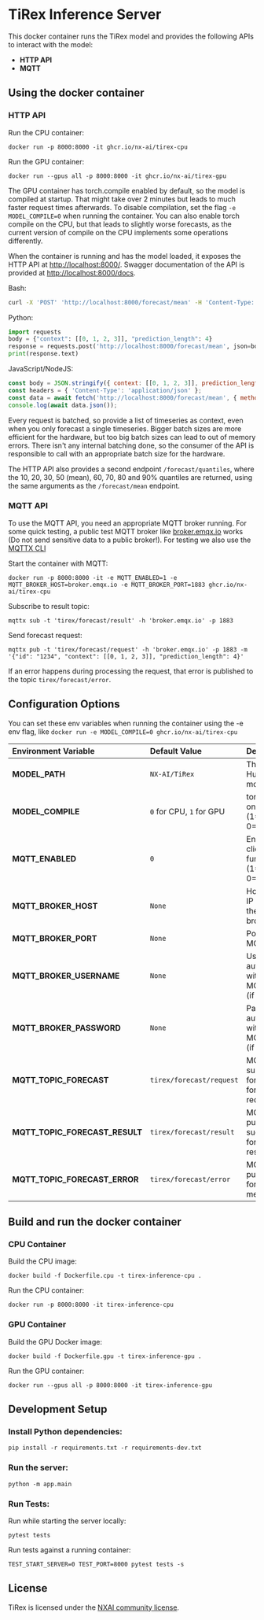 # TiRex Inference Server

This docker container runs the TiRex model and provides the following APIs to interact with the model:
- **HTTP API**
- **MQTT**

## Using the docker container

### HTTP API

Run the CPU container:
```
docker run -p 8000:8000 -it ghcr.io/nx-ai/tirex-cpu
```

Run the GPU container:
```
docker run --gpus all -p 8000:8000 -it ghcr.io/nx-ai/tirex-gpu
```

The GPU container has torch.compile enabled by default, so the model is compiled at startup. That might take over 2 minutes but leads to much faster request times afterwards.
To disable compilation, set the flag `-e MODEL_COMPILE=0` when running the container. You can also enable torch compile on the CPU, but that leads to slightly worse forecasts,
as the current version of compile on the CPU implements some operations differently.

When the container is running and has the model loaded, it exposes the HTTP API at [http://localhost:8000/](http://localhost:8000/). Swagger documentation of the API is provided at [http://localhost:8000/docs](http://localhost:8000/docs).

Bash:
```bash
curl -X 'POST' 'http://localhost:8000/forecast/mean' -H 'Content-Type: application/json' -d '{"context": [[0, 1, 2, 3]], "prediction_length": 4}'
````

Python:
```python
import requests
body = {"context": [[0, 1, 2, 3]], "prediction_length": 4}
response = requests.post('http://localhost:8000/forecast/mean', json=body)
print(response.text)
````

JavaScript/NodeJS:
```js
const body = JSON.stringify({ context: [[0, 1, 2, 3]], prediction_length: 4 });
const headers = { 'Content-Type': 'application/json' };
const data = await fetch('http://localhost:8000/forecast/mean', { method: 'POST', headers, body });
console.log(await data.json());
```

Every request is batched, so provide a list of timeseries as context, even when you only forecast a single timeseries. Bigger batch sizes are more efficient for the hardware, but too big batch sizes can lead to out of memory errors. There isn't any internal batching done, so the consumer of the API is responsible to call with an appropriate batch size for the hardware.

The HTTP API also provides a second endpoint `/forecast/quantiles`, where the 10, 20, 30, 50 (mean), 60, 70, 80 and 90% quantiles are returned, using the same arguments as the `/forecast/mean` endpoint.

### MQTT API
To use the MQTT API, you need an appropriate MQTT broker running. For some quick testing, a public test MQTT broker like [broker.emqx.io](https://broker.emqx.io) works (Do not send sensitive data to a public broker!). For testing we also use the [MQTTX CLI](https://mqttx.app/cli)

Start the container with MQTT:
```
docker run -p 8000:8000 -it -e MQTT_ENABLED=1 -e MQTT_BROKER_HOST=broker.emqx.io -e MQTT_BROKER_PORT=1883 ghcr.io/nx-ai/tirex-cpu
```

Subscribe to result topic:
```
mqttx sub -t 'tirex/forecast/result' -h 'broker.emqx.io' -p 1883
```

Send forecast request:
```
mqttx pub -t 'tirex/forecast/request' -h 'broker.emqx.io' -p 1883 -m '{"id": "1234", "context": [[0, 1, 2, 3]], "prediction_length": 4}'
```

If an error happens during processing the request, that error is published to the topic `tirex/forecast/error`.

## Configuration Options

You can set these env variables when running the container using the -e env flag, like `docker run -e MODEL_COMPILE=0 ghcr.io/nx-ai/tirex-cpu`

| Environment Variable           | Default Value            | Description                                                     |
| :----------------------------- | :----------------------- | :-------------------------------------------------------------- |
| **MODEL_PATH**                 | `NX-AI/TiRex`            | The Huggingface model id.                                       |
| **MODEL_COMPILE**              | `0` for CPU, `1` for GPU | torch.compile on the model. (1=True, 0=False)                   |
| **MQTT_ENABLED**               | `0`                      | Enable MQTT client functionality (1=True, 0=False)              |
| **MQTT_BROKER_HOST**           | `None`                   | Hostname or IP address of the MQTT broker.                      |
| **MQTT_BROKER_PORT**           | `None`                   | Port of the MQTT broker.                                        |
| **MQTT_BROKER_USERNAME**       | `None`                   | Username for authenticating with the MQTT broker (if required). |
| **MQTT_BROKER_PASSWORD**       | `None`                   | Password for authenticating with the MQTT broker (if required). |
| **MQTT_TOPIC_FORECAST**        | `tirex/forecast/request` | MQTT topic to subscribe to for receiving forecast requests.     |
| **MQTT_TOPIC_FORECAST_RESULT** | `tirex/forecast/result`  | MQTT topic to publish successful forecast results to.           |
| **MQTT_TOPIC_FORECAST_ERROR**  | `tirex/forecast/error`   | MQTT topic to publish forecast error messages to.               |


## Build and run the docker container

### CPU Container

Build the CPU image:
```
docker build -f Dockerfile.cpu -t tirex-inference-cpu .
```

Run the CPU container:
```
docker run -p 8000:8000 -it tirex-inference-cpu
```

### GPU Container

Build the GPU Docker image:
```
docker build -f Dockerfile.gpu -t tirex-inference-gpu .
```

Run the GPU container:
```
docker run --gpus all -p 8000:8000 -it tirex-inference-gpu
```

## Development Setup

### Install Python dependencies:
```
pip install -r requirements.txt -r requirements-dev.txt
```

### Run the server:
```
python -m app.main
```

### Run Tests:
Run while starting the server locally:
```
pytest tests
```

Run tests against a running container:
```
TEST_START_SERVER=0 TEST_PORT=8000 pytest tests -s
```

## License

TiRex is licensed under the [NXAI community license](../LICENSE).
